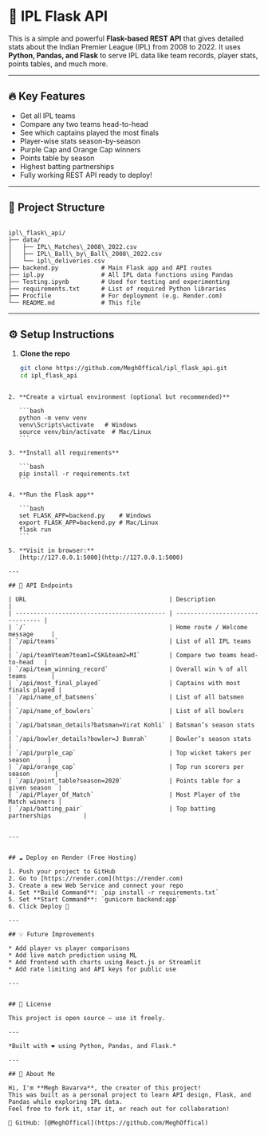 
# 🏏 IPL Flask API

This is a simple and powerful **Flask-based REST API** that gives detailed stats about the Indian Premier League (IPL) from 2008 to 2022. It uses **Python, Pandas, and Flask** to serve IPL data like team records, player stats, points tables, and much more.

---

## 🔥 Key Features

- Get all IPL teams
- Compare any two teams head-to-head
- See which captains played the most finals
- Player-wise stats season-by-season
- Purple Cap and Orange Cap winners
- Points table by season
- Highest batting partnerships
- Fully working REST API ready to deploy!

---

## 📁 Project Structure

```

ipl\_flask\_api/
├── data/
│   ├── IPL\_Matches\_2008\_2022.csv
│   ├── IPL\_Ball\_by\_Ball\_2008\_2022.csv
│   └── ipl\_deliveries.csv
├── backend.py            # Main Flask app and API routes
├── ipl.py                # All IPL data functions using Pandas
├── Testing.ipynb         # Used for testing and experimenting
├── requirements.txt      # List of required Python libraries
├── Procfile              # For deployment (e.g. Render.com)
└── README.md             # This file

````

---

## ⚙️ Setup Instructions

1. **Clone the repo**
   ```bash
   git clone https://github.com/MeghOffical/ipl_flask_api.git
   cd ipl_flask_api
````

2. **Create a virtual environment (optional but recommended)**

   ```bash
   python -m venv venv
   venv\Scripts\activate   # Windows
   source venv/bin/activate  # Mac/Linux
   ```

3. **Install all requirements**

   ```bash
   pip install -r requirements.txt
   ```

4. **Run the Flask app**

   ```bash
   set FLASK_APP=backend.py    # Windows
   export FLASK_APP=backend.py # Mac/Linux
   flask run
   ```

5. **Visit in browser:**
   [http://127.0.0.1:5000](http://127.0.0.1:5000)

---

## 🔗 API Endpoints

| URL                                        | Description                      |
| ------------------------------------------ | -------------------------------- |
| `/`                                        | Home route / Welcome message     |
| `/api/teams`                               | List of all IPL teams            |
| `/api/teamVteam?team1=CSK&team2=MI`        | Compare two teams head-to-head   |
| `/api/team_winning_record`                 | Overall win % of all teams       |
| `/api/most_final_played`                   | Captains with most finals played |
| `/api/name_of_batsmens`                    | List of all batsmen              |
| `/api/name_of_bowlers`                     | List of all bowlers              |
| `/api/batsman_details?batsman=Virat Kohli` | Batsman’s season stats           |
| `/api/bowler_details?bowler=J Bumrah`      | Bowler’s season stats            |
| `/api/purple_cap`                          | Top wicket takers per season     |
| `/api/orange_cap`                          | Top run scorers per season       |
| `/api/point_table?season=2020`             | Points table for a given season  |
| `/api/Player_Of_Match`                     | Most Player of the Match winners |
| `/api/batting_pair`                        | Top batting partnerships         |


---


## ☁️ Deploy on Render (Free Hosting)

1. Push your project to GitHub
2. Go to [https://render.com](https://render.com)
3. Create a new Web Service and connect your repo
4. Set **Build Command**: `pip install -r requirements.txt`
5. Set **Start Command**: `gunicorn backend:app`
6. Click Deploy 🎉

---

## 💡 Future Improvements

* Add player vs player comparisons
* Add live match prediction using ML
* Add frontend with charts using React.js or Streamlit
* Add rate limiting and API keys for public use

---


## 📝 License

This project is open source — use it freely.

---

*Built with ❤️ using Python, Pandas, and Flask.*

---

## 🙋 About Me

Hi, I'm **Megh Bavarva**, the creator of this project!
This was built as a personal project to learn API design, Flask, and Pandas while exploring IPL data.
Feel free to fork it, star it, or reach out for collaboration!

🔗 GitHub: [@MeghOffical](https://github.com/MeghOffical)
